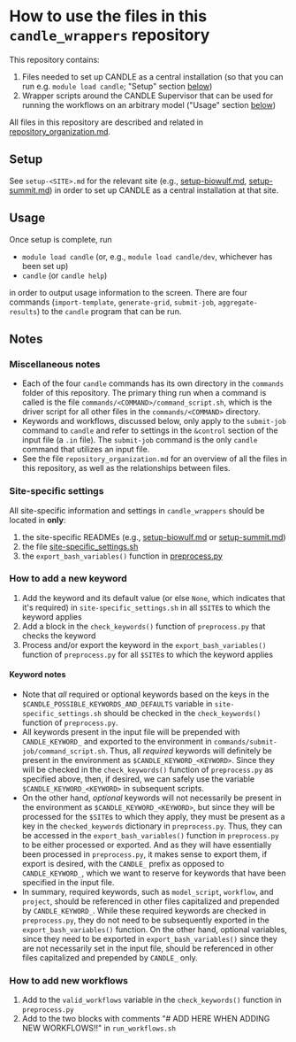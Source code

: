 # How to use the files in this `candle_wrappers` repository

This repository contains:

1. Files needed to set up CANDLE as a central installation (so that you can run e.g. `module load candle`; "Setup" section [below](#Setup))
1. Wrapper scripts around the CANDLE Supervisor that can be used for running the workflows on an arbitrary model ("Usage" section [below](#Usage))

All files in this repository are described and related in [repository_organization.md](./repository_organization.md).

## Setup

See `setup-<SITE>.md` for the relevant site (e.g., [setup-biowulf.md](./setup-biowulf.md), [setup-summit.md](./setup-summit.md)) in order to set up CANDLE as a central installation at that site.

## Usage

Once setup is complete, run

* `module load candle` (or, e.g., `module load candle/dev`, whichever has been set up)
* `candle` (or `candle help`)

in order to output usage information to the screen. There are four commands (`import-template`, `generate-grid`, `submit-job`, `aggregate-results`) to the `candle` program that can be run.

## Notes

### Miscellaneous notes

* Each of the four `candle` commands has its own directory in the `commands` folder of this repository. The primary thing run when a command is called is the file `commands/<COMMAND>/command_script.sh`, which is the driver script for all other files in the `commands/<COMMAND>` directory.
* Keywords and workflows, discussed below, only apply to the `submit-job` command to `candle` and refer to settings in the `&control` section of the input file (a `.in` file). The `submit-job` command is the only `candle` command that utilizes an input file.
* See the file `repository_organization.md` for an overview of all the files in this repository, as well as the relationships between files.

### Site-specific settings

All site-specific information and settings in `candle_wrappers` should be located in **only**:

1. the site-specific READMEs (e.g., [setup-biowulf.md](./setup-biowulf.md) or [setup-summit.md](./setup-summit.md))
1. the file [site-specific_settings.sh](./site-specific_settings.sh)
1. the `export_bash_variables()` function in [preprocess.py](./commands/submit-job/preprocess.py)

### How to add a new keyword

1. Add the keyword and its default value (or else `None`, which indicates that it's required) in `site-specific_settings.sh` in all `$SITE`s to which the keyword applies
1. Add a block in the `check_keywords()` function of `preprocess.py` that checks the keyword
1. Process and/or export the keyword in the `export_bash_variables()` function of `preprocess.py` for all `$SITE`s to which the keyword applies

#### Keyword notes

* Note that *all* required or optional keywords based on the keys in the `$CANDLE_POSSIBLE_KEYWORDS_AND_DEFAULTS` variable in `site-specific_settings.sh` should be checked in the `check_keywords()` function of `preprocess.py`.
* All keywords present in the input file will be prepended with `CANDLE_KEYWORD_` and exported to the environment in `commands/submit-job/command_script.sh`. Thus, all *required* keywords will definitely be present in the environment as `$CANDLE_KEYWORD_<KEYWORD>`. Since they will be checked in the `check_keywords()` function of `preprocess.py` as specified above, then, if desired, we can safely use the variable `$CANDLE_KEYWORD_<KEYWORD>` in subsequent scripts.
* On the other hand, *optional* keywords will not necessarily be present in the environment as `$CANDLE_KEYWORD_<KEYWORD>`, but since they will be processed for the `$SITE`s to which they apply, they must be present as a key in the `checked_keywords` dictionary in `preprocess.py`. Thus, they can be accessed in the `export_bash_variables()` function in `preprocess.py` to be either processed or exported. And as they will have essentially been processed in `preprocess.py`, it makes sense to export them, if export is desired, with the `CANDLE_` prefix as opposed to `CANDLE_KEYWORD_`, which we want to reserve for keywords that have been specified in the input file.
* In summary, required keywords, such as `model_script`, `workflow`, and `project`, should be referenced in other files capitalized and prepended by `CANDLE_KEYWORD_`. While these required keywords are checked in `preprocess.py`, they do not need to be subsequently exported in the `export_bash_variables()` function. On the other hand, optional variables, since they need to be exported in `export_bash_variables()` since they are not necessarily set in the input file, should be referenced in other files capitalized and prepended by `CANDLE_` only.

### How to add new workflows

1. Add to the `valid_workflows` variable in the `check_keywords()` function in `preprocess.py`
1. Add to the two blocks with comments "# ADD HERE WHEN ADDING NEW WORKFLOWS!!" in `run_workflows.sh`
